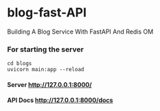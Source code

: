 # blog-fast-API

Building A Blog Service With FastAPI And Redis OM


### For starting the server
```
cd blogs
uvicorn main:app --reload
```

#### Server http://127.0.0.1:8000/
#### API Docs http://127.0.0.1:8000/docs
